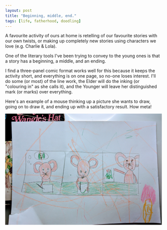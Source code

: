 ```yaml
---
layout: post
title: "Beginning, middle, end."
tags: [life, fatherhood, doodling]
---
```


A favourite activity of ours at home is retelling of our favourite stories with our own twists, or making up completely new stories using characters we love (e.g. Charlie & Lola).

One of the literary tools I've been trying to convey to the young ones is that a story has a beginning, a middle, and an ending.

I find a three-panel comic format works well for this because it keeps the activity short, and everything is on one page, so no-one loses interest. I'll do some (or most) of the line work, the Elder will do the inking (or "colouring in" as she calls it), and the Younger will leave her distinguished mark (or marks) over everything.

Here's an example of a mouse thinking up a picture she wants to draw, going on to draw it, and ending up with a satisfactory result. How meta!

![meta mouse](/assets/posts/2018-02-16-beginning-middle-end/meta-mouse.jpg)
